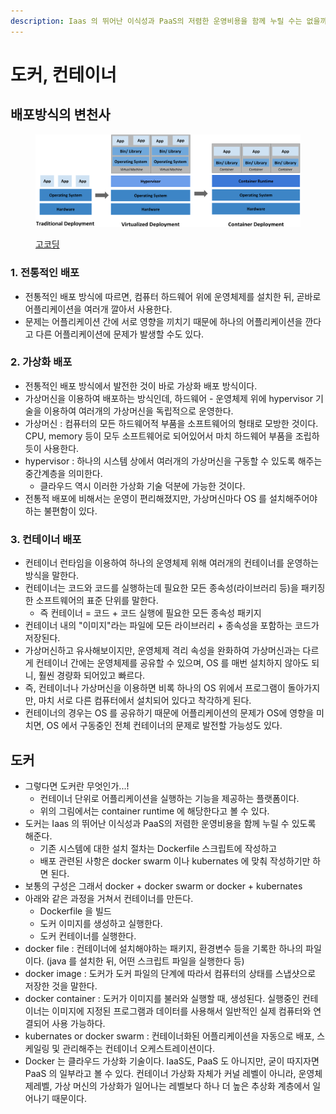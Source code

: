 ```yaml
---
description: Iaas 의 뛰어난 이식성과 PaaS의 저렴한 운영비용을 함께 누릴 수는 없을까
---
```


# 도커, 컨테이너

## 배포방식의 변천사&#x20;

<figure><img src="../../.gitbook/assets/image (2) (1) (1) (1) (2).png" alt=""><figcaption><p><a href="https://user-images.githubusercontent.com/54675591/126576855-1d6aa5c0-61fe-4ba5-9f36-a370588a3433.png">고코딩</a></p></figcaption></figure>

### 1. 전통적인 배포&#x20;

* 전통적인 배포 방식에 따르면, 컴퓨터 하드웨어 위에 운영체제를 설치한 뒤, 곧바로 어플리케이션을 여러개 깔아서 사용한다.&#x20;
* 문제는 어플리케이션 간에 서로 영향을 끼치기 때문에 하나의 어플리케이션을 깐다고 다른 어플리케이션에 문제가 발생할 수도 있다. &#x20;

### 2. 가상화 배포&#x20;

* 전통적인 배포 방식에서 발전한 것이 바로 가상화 배포 방식이다.
* 가상머신을 이용하여 배포하는 방식인데, 하드웨어 - 운영체제 위에 hypervisor 기술을 이용하여 여러개의 가상머신을 독립적으로 운영한다.&#x20;
* 가상머신 : 컴퓨터의 모든 하드웨어적 부품을 소프트웨어의 형태로 모방한 것이다. CPU, memory 등이 모두 소프트웨어로 되어있어서 마치 하드웨어 부품을 조립하듯이 사용한다.&#x20;
* hypervisor : 하나의 시스템 상에서 여러개의 가상머신을 구동할 수 있도록 해주는 중간계층을 의미한다.&#x20;
  * 클라우드 역시 이러한 가상화 기술 덕분에 가능한 것이다.&#x20;
* 전통적 배포에 비해서는 운영이 편리해졌지만, 가상머신마다 OS 를 설치해주어야 하는 불편함이 있다. &#x20;

### 3. 컨테이너 배포&#x20;

* 컨테이너 런타임을 이용하여 하나의 운영체제 위해 여러개의 컨테이너를 운영하는 방식을 말한다.&#x20;
* 컨테이너는 코드와 코드를 실행하는데 필요한 모든 종속성(라이브러리 등)을 패키징 한 소프트웨어의 표준 단위를 말한다.&#x20;
  * 즉 컨테이너 = 코드 + 코드 실행에 필요한 모든 종속성 패키지
* 컨테이너 내의 "이미지"라는 파일에 모든 라이브러리 + 종속성을 포함하는 코드가 저장된다. &#x20;
* 가상머신하고 유사해보이지만, 운영체제 격리 속성을 완화하여 가상머신과는 다르게 컨테이너 간에는 운영체제를 공유할 수 있으며, OS 를 매번 설치하지 않아도 되니, 훨씬 경량화 되어있고 빠르다.&#x20;
* 즉, 컨테이너나 가상머신을 이용하면 비록 하나의 OS 위에서 프로그램이 돌아가지만, 마치 서로 다른 컴퓨터에서 설치되어 있다고 착각하게 된다.&#x20;
* 컨테이너의 경우는 OS 를 공유하기 때문에 어플리케이션의 문제가 OS에 영향을 미치면, OS 에서 구동중인 전체 컨테이너의 문제로 발전할 가능성도 있다.&#x20;

## 도커

* 그렇다면 도커란 무엇인가...!&#x20;
  * 컨테이너 단위로 어플리케이션을 실행하는 기능을 제공하는 플랫폼이다.&#x20;
  * 위의 그림에서는 container runtime 에 해당한다고 볼 수 있다.&#x20;
* 도커는 Iaas 의 뛰어난 이식성과 PaaS의 저렴한 운영비용을 함께 누릴 수 있도록 해준다.&#x20;
  * 기존 시스템에 대한 설치 절차는 Dockerfile 스크립트에 작성하고&#x20;
  * 배포 관련된 사항은 docker swarm 이나 kubernates 에 맞춰 작성하기만 하면 된다.&#x20;
* 보통의 구성은 그래서 docker + docker swarm or docker + kubernates&#x20;
* 아래와 같은 과정을 거쳐서 컨테이너를 만든다.&#x20;
  * Dockerfile 을 빌드&#x20;
  * 도커 이미지를 생성하고 실행한다. &#x20;
  * 도커 컨테이너를 실행한다. &#x20;
* docker file : 컨테이너에 설치해야하는 패키지, 환경변수 등을 기록한 하나의 파일이다. (java 를 설치한 뒤, 어떤 스크립트 파일을 실행한다 등)
* docker image : 도커가 도커 파일의 단계에 따라서 컴퓨터의 상태를 스냅샷으로 저장한 것을 말한다.&#x20;
* docker container : 도커가 이미지를 불러와 실행할 때, 생성된다. 실행중인 컨테이너는 이미지에 지정된 프로그램과 데이터를 사용해서 일반적인 실제 컴퓨터와 연결되어 사용 가능하다.&#x20;
* kubernates or docker swarm : 컨테이너화된 어플리케이션을 자동으로 배포, 스케일링 및 관리해주는 컨테이너 오케스트레이션이다.&#x20;
* Docker 는 클라우드 가상화 기술이다. IaaS도, PaaS 도 아니지만, 굳이 따지자면 PaaS 의 일부라고 볼 수 있다. 컨테이너 가상화 자체가 커널 레벨이 아니라, 운영체제레벨, 가상 머신의 가상화가 일어나는 레벨보다 하나 더 높은 추상화 계층에서 일어나기 때문이다.&#x20;

